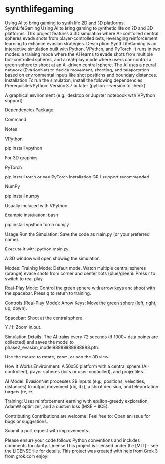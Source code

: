 # synthlifegaming
Using AI to bring gaming to synth life 2D and 3D platforms.
SynthLifeGaming
Using AI to bring gaming to synthetic life on 2D and 3D platforms. This project features a 3D simulation where AI-controlled central spheres evade shots from player-controlled bots, leveraging reinforcement learning to enhance evasion strategies.
Description
SynthLifeGaming is an interactive simulation built with Python, VPython, and PyTorch. It runs in two modes: a training mode where the AI learns to evade shots from multiple bot-controlled spheres, and a real-play mode where users can control a green sphere to shoot at an AI-driven central sphere. The AI uses a neural network (EvasionNet) to decide movement, shooting, and teleportation based on environmental inputs like shot positions and boundary distances.
Installation
To run the simulation, install the following dependencies:
Prerequisites
Python: Version 3.7 or later (python --version to check)

A graphical environment (e.g., desktop or Jupyter notebook with VPython support)

Dependencies
Package

Command

Notes

VPython

pip install vpython

For 3D graphics

PyTorch

pip install torch
 or see 
PyTorch Installation
GPU support recommended

NumPy

pip install numpy

Usually included with VPython

Example installation:
bash

pip install vpython torch numpy

Usage
Run the Simulation:
Save the code as main.py (or your preferred name).

Execute it with: python main.py.

A 3D window will open showing the simulation.

Modes:
Training Mode: Default mode. Watch multiple central spheres (orange) evade shots from corner and center bots (blue/green). Press r to switch to real-play.

Real-Play Mode: Control the green sphere with arrow keys and shoot with the spacebar. Press q to return to training.

Controls (Real-Play Mode):
Arrow Keys: Move the green sphere (left, right, up, down).

Spacebar: Shoot at the central sphere.

Y / I: Zoom in/out.

Simulation Details:
The AI trains every 72 seconds (if 1000+ data points are collected) and saves the model to phase2_evasion_model98888888888888.pth.

Use the mouse to rotate, zoom, or pan the 3D view.

How It Works
Environment: A 50x50 platform with a central sphere (AI-controlled), player spheres (bots or user-controlled), and projectiles.

AI Model: EvasionNet processes 29 inputs (e.g., positions, velocities, distances) to output movement (dx, dz), a shoot decision, and teleportation targets (tx, tz).

Training: Uses reinforcement learning with epsilon-greedy exploration, AdamW optimizer, and a custom loss (MSE + BCE).

Contributing
Contributions are welcome! Feel free to:
Open an issue for bugs or suggestions.

Submit a pull request with improvements.

Please ensure your code follows Python conventions and includes comments for clarity.
License
This project is licensed under the [MIT] - see the LICENSE file for details.
This project was created with help from Grok 3 from grok.com enjoy!


